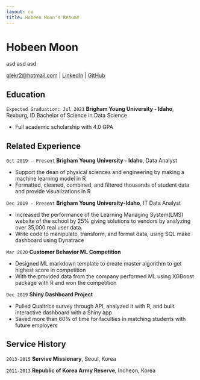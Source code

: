 ```yaml
---
layout: cv
title: Hobeen Moon's Resume
---
```

# Hobeen Moon
asd asd asd

<div id="webaddress">
<a href="qlekr2@hotmail.com">qlekr2@hotmail.com</a>
| <a href="www.linkedin.com/in/hobeen-moon">LinkedIn</a>
| <a href="https://hobeen-moon.github.io/MoonHobeen_resume/.">GitHub</a>
</div>

<!-- https://www.monique.tech/the-art-of-markdown -->

## Education

`Expected Graduation: Jul 2021`
__Brigham Young University - Idaho__, Rexburg, ID 
Bachelor of Science in Data Science 
- Full academic scholarship with 4.0 GPA


## Related Experience

`Oct 2019 - Present`
__Brigham Young University - Idaho__, Data Analyst 

- Support the dean of physical sciences and engineering by making a machine learning model in R
- Formatted, cleaned, combined, and filtered thousands of student data and provide visualizations in R 


`Dec 2019 - Present`
__Brigham Young University-Idaho__, IT Data Analyst 

- Increased the performance of the Learning Managing System(LMS) website of the school by 25%
giving solutions to vendors by analyzing over 35,000 real user data. 
- Write code to manipulate, transform, and format data, using SQL make dashboard using Dynatrace


`Mar 2020`
__Customer Behavior ML Competition__

- Designed ML markdown template to create master algorithm to get highest score in competition
- With the provided data from the company performed ML using XGBoost package with R and won the
competition

`Dec 2019`
__Shiny Dashboard Project__

- Pulled Qualtrics survey through API, analyzed it with R, and built interactive dashboard with a Shiny app 
- Saved more than 60% of time for faculties in matching students with future employers 

## Service History

`2013-2015`
__Servive Missionary__, Seoul, Korea

`2011-2013`
__Republic of Korea Army Reserve__, Incheon, Korea


<!-- ### Footer

Last updated: May 2013 -->


